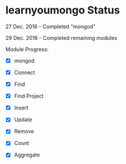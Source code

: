 # learnyoumongo Status

27 Dec. 2016 - Completed "mongod"

29 Dec. 2016 - Completed remaining modules

Module Progress:

- [x] mongod

- [x] Connect

- [x] Find

- [x] Find Project

- [x] Insert

- [x] Update

- [x] Remove

- [x] Count

- [x] Aggregate
